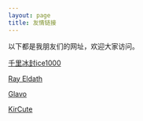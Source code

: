 ```yaml
---
layout: page
title: 友情链接
---
```

以下都是我朋友们的网址，欢迎大家访问。

[千里冰封ice1000](http://ice1000.org/)

[Ray Eldath](http://ray-eldath.tech/)

[Glavo](http://www.glavo.org/)

[KirCute](https://kircute.github.io/)